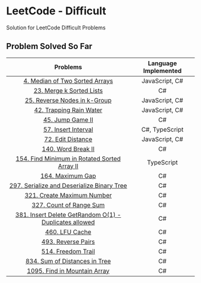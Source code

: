 # LeetCode - Difficult

Solution for LeetCode Difficult Problems

## Problem Solved So Far

|                                                                 Problems                                                                  | Language Implemented |
| :---------------------------------------------------------------------------------------------------------------------------------------: | :------------------: |
|                      [4. Median of Two Sorted Arrays](https://leetcode-cn.com/problems/median-of-two-sorted-arrays/)                      |    JavaScript, C#    |
|                            [23. Merge k Sorted Lists](https://leetcode-cn.com/problems/merge-k-sorted-lists/)                             |          C#          |
|                        [25. Reverse Nodes in k-Group](https://leetcode-cn.com/problems/reverse-nodes-in-k-group/)                         |    JavaScript, C#    |
|                             [42. Trapping Rain Water](https://leetcode-cn.com/problems/trapping-rain-water/)                              |    JavaScript, C#    |
|                                    [45. Jump Game II](https://leetcode-cn.com/problems/jump-game-ii/)                                     |          C#          |
|                                 [57. Insert Interval](https://leetcode-cn.com/problems/insert-interval/)                                  |    C#, TypeScript    |
|                                   [72. Edit Distance](https://leetcode-cn.com/problems/edit-distance/)                                    |    JavaScript, C#    |
|                                   [140. Word Break II](https://leetcode-cn.com/problems/word-break-ii/)                                   |          C#          |
|   [154. Find Minimum in Rotated Sorted Array II](https://leetcode-cn.com/problems/find-minimum-in-rotated-sorted-array-ii/submissions/)   |      TypeScript      |
|                                     [164. Maximum Gap](https://leetcode-cn.com/problems/maximum-gap/)                                     |          C#          |
|           [297. Serialize and Deserialize Binary Tree](https://leetcode-cn.com/problems/serialize-and-deserialize-binary-tree/)           |          C#          |
|                           [321. Create Maximum Number](https://leetcode-cn.com/problems/create-maximum-number/)                           |          C#          |
|                              [327. Count of Range Sum](https://leetcode-cn.com/problems/count-of-range-sum/)                              |          C#          |
| [381. Insert Delete GetRandom O(1) - Duplicates allowed](https://leetcode-cn.com/problems/insert-delete-getrandom-o1-duplicates-allowed/) |          C#          |
|                                       [460. LFU Cache](https://leetcode-cn.com/problems/lfu-cache/)                                       |          C#          |
|                                   [493. Reverse Pairs](https://leetcode-cn.com/problems/reverse-pairs/)                                   |          C#          |
|                                   [514. Freedom Trail](https://leetcode-cn.com/problems/freedom-trail/)                                   |          C#          |
|                        [834. Sum of Distances in Tree](https://leetcode-cn.com/problems/sum-of-distances-in-tree/)                        |          C#          |
|                         [1095. Find in Mountain Array](https://leetcode-cn.com/problems/find-in-mountain-array/)                          |          C#          |
